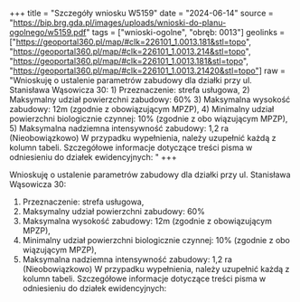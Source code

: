 +++
title = "Szczegóły wniosku W5159"
date = "2024-06-14"
source = "https://bip.brg.gda.pl/images/uploads/wnioski-do-planu-ogolnego/w5159.pdf"
tags = ["wnioski-ogolne", "obręb: 0013"]
geolinks = ["https://geoportal360.pl/map/#clk=226101_1.0013.181&stl=topo", "https://geoportal360.pl/map/#clk=226101_1.0013.214&stl=topo", "https://geoportal360.pl/map/#clk=226101_1.0013.181&stl=topo", "https://geoportal360.pl/map/#clk=226101_1.0013.21420&stl=topo"]
raw = "Wnioskuję o ustalenie parametrów zabudowy dla działki przy ul. Stanisława Wąsowicza 30: 1) Przeznaczenie: strefa usługowa,  2) Maksymalny udział powierzchni zabudowy: 60% 3) Maksymalna wysokość zabudowy: 12m (zgodnie z obowiązującym MPZP),  4) Minimalny udział powierzchni biologicznie czynnej: 10% (zgodnie z obo wiązującym MPZP),  5) Maksymalna nadziemna intensywność zabudowy: 1,2 ra (Nieobowiązkowo) W przypadku wypełnienia, należy uzupełnić każdą z kolumn tabeli. Szczegółowe informacje dotyczące treści pisma w odniesieniu do działek ewidencyjnych: "
+++

Wnioskuję o ustalenie parametrów zabudowy dla działki przy ul. Stanisława Wąsowicza 30:
1) Przeznaczenie: strefa usługowa,
 2) Maksymalny udział powierzchni zabudowy: 60%
3) Maksymalna wysokość zabudowy: 12m (zgodnie z obowiązującym MPZP),
 4) Minimalny udział powierzchni biologicznie czynnej: 10% (zgodnie z obo wiązującym MPZP),
 5) Maksymalna nadziemna intensywność zabudowy: 1,2
ra (Nieobowiązkowo) W przypadku wypełnienia, należy uzupełnić każdą z kolumn tabeli.
Szczegółowe informacje dotyczące treści pisma w odniesieniu do działek ewidencyjnych:



